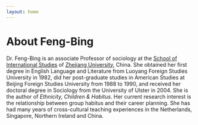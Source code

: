 ```yaml
---
layout: home
---
```

# About Feng-Bing

Dr. Feng-Bing is an associate Professor of sociology at the
[School of International Studies](http://www.sis.zju.edu.cn/sisenglish/) of
[Zhejiang University](http://www.zju.edu.cn), China. She obtained her first degree in
English Language and Literature from Luoyang Foreign Studies University in 1982,
did her post-graduate studies in American Studies at Beijing Foreign Studies
University from 1988 to 1990, and received her doctoral degree in Sociology from
the University of Ulster in 2004. She is the author of
*Ethnicity, Children & Habitus*. Her current research interest is the
relationship between group habitus and their career planning. She has had
many years of cross-cultural teaching experiences in the Netherlands, Singapore,
Northern Ireland and China.
